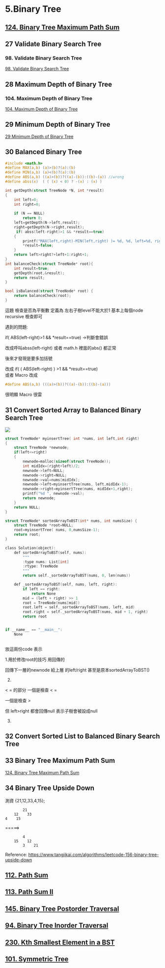 # 5.Binary Tree

## [124. Binary Tree Maximum Path Sum](/questions/BinaryTreeMaximumPathSum.md)

## 27 Validate Binary Search Tree
### 98. Validate Binary Search Tree

[98. Validate Binary Search Tree](/questions/ValidateBinarySearchTree.md)



## 28 Maximum Depth of Binary Tree
### 104. Maximum Depth of Binary Tree
[104. Maximum Depth of Binary Tree](/questions/MinMaxDepthofBinaryTree.md)


## 29 Minimum Depth of Binary Tree
[29 Minimum Depth of Binary Tree](/questions/MinMaxDepthofBinaryTree.md)

## 30 Balanced Binary Tree


```c
#include <math.h>
#define MAX(a,b) (a)>(b)?(a):(b)
#define MIN(a,b) (a)<(b)?(a):(b)
#define ABS(a,b) ((a)>(b))?((a)-(b)):((b)-(a)) //wrong
#define abss(x)  ( ( (x) < 0) ? -(x) : (x) )

int getDepth(struct TreeNode *N, int *result)
{
    int left=0;
    int right=0;
    
    if (N == NULL)
        return 0;
    left=getDepth(N->left,result);
    right=getDepth(N->right,result);
     if( abss(left-right)>1 && *result==true)
    {   
        printf("MAX(left,right)-MIN(left,right) )= %d, %d, left=%d, right=%d, val=%d\n",ABS(left,right), abss(left-right),left,right,N->val);
        *result=false;
    }
    return left>right?+left+1:right+1;
}
int balanceCheck(struct TreeNode* root){
    int result=true;
    getDepth(root,&result);
    return result;
}

bool isBalanced(struct TreeNode* root) {
    return balanceCheck(root); 
}
```

這題 檢查是否為平衡數   定義為 左右子樹level不能大於1
基本上每個node recursive 檢查即可

遇到的問題:

if( ABS(left-right)>1 && *result==true)  ->判斷會錯誤

改成呼叫abss(left-right) 或者 math.h 裡面的abs()  都正常

後來才發現是要多加括號

改成 if( ( ABS(left-right) ) >1 && *result==true)  
或者 
Macro 改成
```c
#define ABS(a,b) (((a)>(b))?((a)-(b)):((b)-(a))) 
```
很明顯 Macro 很雷

## 31 Convert Sorted Array to Balanced Binary Search Tree

![](https://i.imgur.com/4VfzfUn.png)



```c
struct TreeNode* myinsertTree( int *nums, int left,int right)
{
    struct TreeNode *newnode;
    if(left<=right)
    {
        newnode=malloc(sizeof(struct TreeNode));
        int midIdx=(right+left)/2;
        newnode->left=NULL;
        newnode->right=NULL;
        newnode->val=nums[midIdx];
        newnode->left=myinsertTree(nums, left,midIdx-1);
        newnode->right=myinsertTree(nums, midIdx+1,right);
        printf("%d ", newnode->val);
        return newnode;
    }
    return NULL;
}

struct TreeNode* sortedArrayToBST(int* nums, int numsSize) {
    struct TreeNode *root=NULL;
    root=myinsertTree( nums, 0,numsSize-1);
    return root;
}

```


```c
class Solution(object):
    def sortedArrayToBST(self, nums):
        """
        :type nums: List[int]
        :rtype: TreeNode
        """
        return self._sortedArrayToBST(nums, 0, len(nums))

    def _sortedArrayToBST(self, nums, left, right):
        if left == right:
            return None
        mid = (left + right) >> 1
        root = TreeNode(nums[mid])
        root.left = self._sortedArrayToBST(nums, left, mid)
        root.right = self._sortedArrayToBST(nums, mid + 1, right)
        return root


if __name__ == "__main__":
    None
    
```
    
放這兩份code 表示  

1.用於修改root的技巧  用回傳的

回傳下一層的newnode 給上層 的left/right 甚至是原本sortedArrayToBST()

2.
< = 的部分
一個是檢查 < =

一個是檢查 > 

但 left>right 都會回傳null  表示子樹會被設成null

3.


## 32 Convert Sorted List to Balanced Binary Search Tree

## 33 Binary Tree Maximum Path Sum
[124. Binary Tree Maximum Path Sum](/questions/BinaryTreeMaximumPathSum.md)

## 34 Binary Tree Upside Down
測資 {21,12,33,4,15}; 
    
            21
        12    33
    4    15        

=====>

            4
        15    12
            3    21
    

Reference:
https://www.tangjikai.com/algorithms/leetcode-156-binary-tree-upside-down


## [112. Path Sum](/questions/PathSum.md)

## [113. Path Sum II](/questions/PathSum.md)

## [145. Binary Tree Postorder Traversal](/questions/TreeTraversal.md)
## [94. Binary Tree Inorder Traversal](/questions/TreeTraversal.md)
## [230. Kth Smallest Element in a BST](/questions/TreeTraversal.md)

## [101. Symmetric Tree](/questions/SymmetricTree.md)

